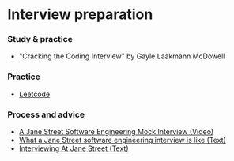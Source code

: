 # Interview preparation

### Study & practice

- "Cracking the Coding Interview" by Gayle Laakmann McDowell

### Practice

- [Leetcode](https://leetcode.com)

### Process and advice

- [A Jane Street Software Engineering Mock Interview (Video)](https://www.youtube.com/watch?v=VfbFJISCP3g)
- [What a Jane Street software engineering interview is like (Text)](https://blog.janestreet.com/what-a-jane-street-dev-interview-is-like/)
- [Interviewing At Jane Street (Text)](https://blog.janestreet.com/interviewing-at-jane-street/)
